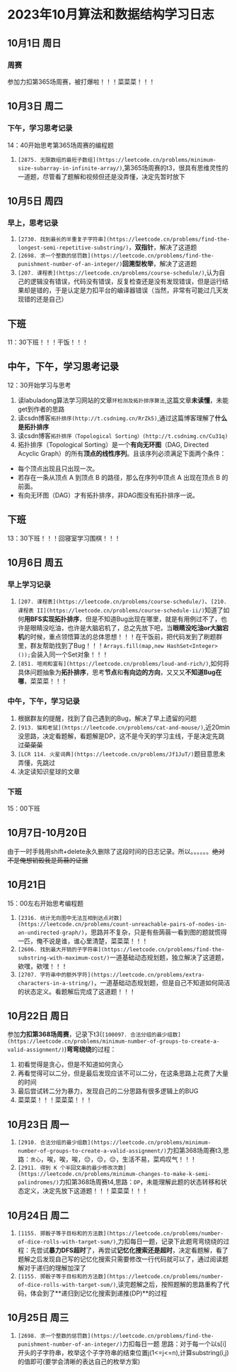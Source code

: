 # 2023年10月算法和数据结构学习日志

## 10月1日 周日

### 周赛

参加力扣第365场周赛，被打爆啦！！！菜菜菜！！！

## 10月3日 周二

### 下午，学习思考记录

14：40开始思考第365场周赛的编程题

1. `[2875. 无限数组的最短子数组](https://leetcode.cn/problems/minimum-size-subarray-in-infinite-array/)`,第365场周赛的t3，很具有思维灵性的一道题，尽管看了题解和视频但还是没弄懂，决定先暂时放下

## 10月5日 周四

### 早上，思考记录

1. `[2730. 找到最长的半重复子字符串](https://leetcode.cn/problems/find-the-longest-semi-repetitive-substring/)`，**双指针**，解决了这道题
2. `[2698. 求一个整数的惩罚数](https://leetcode.cn/problems/find-the-punishment-number-of-an-integer/)`**回溯型枚举**，解决了这道题
3. `[207. 课程表](https://leetcode.cn/problems/course-schedule/)`,认为自己的逻辑没有错误，代码没有错误，反复检查还是没有发现错误，但是运行结果却是错的，于是认定是力扣平台的编译器错误（当然，非常有可能过几天发现错的还是自己）

## 下班

11：30下班！！！干饭！！！

## 中午，下午，学习思考记录

12：30开始学习与思考

1. 读labuladong算法学习网站的文章`环检测及拓扑排序算法`,这篇文章**未读懂**，未能get到作者的思路
2. 读csdn博客`拓扑排序(http://t.csdnimg.cn/RrZk5)`,通过这篇博客理解了**什么是拓扑排序**
3. 读csdn博客`拓扑排序（Topological Sorting）(http://t.csdnimg.cn/Cu31q)`
4. 拓扑排序（Topological Sorting）是一个**有向无环图**（DAG, Directed Acyclic Graph）的所有**顶点的线性序列**。且该序列必须满足下面两个条件：

- 每个顶点出现且只出现一次。
- 若存在一条从顶点 A 到顶点 B 的路径，那么在序列中顶点 A 出现在顶点 B 的前面。
- 有向无环图（DAG）才有拓扑排序，非DAG图没有拓扑排序一说。

## 下班

13：30下班！！！回寝室学习围棋！！！

## 10月6日 周五

### 早上学习记录

1. `[207. 课程表](https://leetcode.cn/problems/course-schedule/)`、`[210. 课程表 II](https://leetcode.cn/problems/course-schedule-ii/)`知道了如何**用BFS实现拓扑排序**，但是不知道Bug出现在哪里，就是有用例过不了，也许是眼睛没吃油，也许是大脑宕机了，总之先放下吧，当**眼睛没吃油or大脑宕机**的时候，重点领悟算法的总体思想！！！在干饭前，把代码发到了刷题群里，群友帮助找到了Bug！！！`Arrays.fill(map,new HashSet<Integer>());`会装入同一个Set对象！！！
2. `[851. 喧闹和富有](https://leetcode.cn/problems/loud-and-rich/)`,如何将具体问题抽象为**拓扑排序**，思考**节点**和**有向边的方向**，又又又**不知道Bug在哪**，菜菜菜！！！

### 中午，下午，学习记录

1. 根据群友的提醒，找到了自己遇到的Bug，解决了早上遗留的问题
2. `[913. 猫和老鼠](https://leetcode.cn/problems/cat-and-mouse/)`,近20min没思路，决定看题解，看题解是DP，这不是今天的学习主线，于是决定先跳过~~菜菜菜~~
3. `[LCR 114. 火星词典](https://leetcode.cn/problems/Jf1JuT/)`题目意思未弄懂，先跳过
4. 决定读知识星球的文章

### 下班

15：00下班

## 10月7日-10月20日

由于一时手贱用shift+delete永久删除了这段时间的日志记录。所以。。。。。。~~绝对不是俺想销毁我是蒟蒻的证据~~

## 10月21日

15：00左右开始思考编程题

1. `[2316. 统计无向图中无法互相到达点对数](https://leetcode.cn/problems/count-unreachable-pairs-of-nodes-in-an-undirected-graph/)`，思路并不复杂，只是有些蒟蒻一看到图的题就慌得一匹，俺不说是谁，谁心里清楚，菜菜菜！！！
2. `[2606. 找到最大开销的子字符串](https://leetcode.cn/problems/find-the-substring-with-maximum-cost/)`一道基础动态规划题，独立解决了这道题，欸嘿，欸嘿！！！
3. `[2707. 字符串中的额外字符](https://leetcode.cn/problems/extra-characters-in-a-string/)`，一道基础动态规划题，但是自己不知道如何简洁的状态定义。看题解后完成了这道题！！！

## 10月22日 周日

参加**力扣第368场周赛**，记录下t3(`[100097. 合法分组的最少组数](https://leetcode.cn/problems/minimum-number-of-groups-to-create-a-valid-assignment/)`)**弯弯绕绕**的过程：

1. 初看觉得是贪心，但是不知道如何贪心
2. 再看觉得可以二分，但是最后发现应该不可以二分，在这条思路上花费了大量的时间
3. 最后尝试转二分为暴力，发现自己的二分思路有很多逻辑上的BUG
4. 菜菜菜！！！菜菜菜！！！

## 10月23日 周一

1. `[2910. 合法分组的最少组数](https://leetcode.cn/problems/minimum-number-of-groups-to-create-a-valid-assignment/)`力扣第368场周赛t3,思路：`贪心`，唉，唉，唉，😔，😔，😔，生活不易，菜鸡叹气！！！
2. `[2911. 得到 K 个半回文串的最少修改次数](https://leetcode.cn/problems/minimum-changes-to-make-k-semi-palindromes/)`力扣第368场周赛t4,思路：`DP`，未能理解此题的状态转移和状态定义，决定先放下这道题！！！菜菜菜！！！

## 10月24日 周二

1. `[1155. 掷骰子等于目标和的方法数](https://leetcode.cn/problems/number-of-dice-rolls-with-target-sum/)`,力扣每日一题，记录下此题弯弯绕绕的过程：先尝试**暴力DFS超时**了，再尝试**记忆化搜索还是超时**，决定看题解，看了题解之后发现自己写的记忆化搜索只需要修改一行代码就可以了，通过阅读题解对于递归的理解加深了
2. `[1155. 掷骰子等于目标和的方法数](https://leetcode.cn/problems/number-of-dice-rolls-with-target-sum/)`,读完题解之后，按照题解的思路重构了代码，体会到了**递归到记忆化搜索到递推(DP)**的过程

## 10月25日 周三

1. `[2698. 求一个整数的惩罚数](https://leetcode.cn/problems/find-the-punishment-number-of-an-integer/)`力扣每日一题 思路：对于每一个以s[i]开头的子字符串，枚举这个子字符串的结束位置j(1<=j<=n),计算substring(i,j)的值即可(要学会清晰的表达自己的枚举方案)